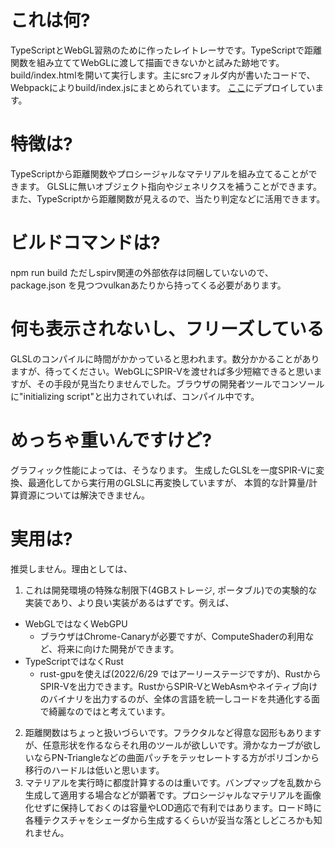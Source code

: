 # これは何?
TypeScriptとWebGL習熟のために作ったレイトレーサです。TypeScriptで距離関数を組み立ててWebGLに渡して描画できないかと試みた跡地です。
build/index.htmlを開いて実行します。主にsrcフォルダ内が書いたコードで、Webpackによりbuild/index.jsにまとめられています。
[ここ](http://uncotechhack.net/preview/raymarch_webgl/)にデプロイしています。

# 特徴は?
TypeScriptから距離関数やプロシージャルなマテリアルを組み立てることができます。
GLSLに無いオブジェクト指向やジェネリクスを補うことができます。
また、TypeScriptから距離関数が見えるので、当たり判定などに活用できます。

# ビルドコマンドは?
npm run build
ただしspirv関連の外部依存は同梱していないので、package.json を見つつvulkanあたりから持ってくる必要があります。

# 何も表示されないし、フリーズしている
 GLSLのコンパイルに時間がかかっていると思われます。数分かかることがありますが、待ってください。WebGLにSPIR-Vを渡せれば多少短縮できると思いますが、その手段が見当たりませんでした。ブラウザの開発者ツールでコンソールに"initializing script"と出力されていれば、コンパイル中です。

# めっちゃ重いんですけど?
グラフィック性能によっては、そうなります。
生成したGLSLを一度SPIR-Vに変換、最適化してから実行用のGLSLに再変換していますが、
本質的な計算量/計算資源については解決できません。

# 実用は?
推奨しません。理由としては、
1. これは開発環境の特殊な制限下(4GBストレージ, ポータブル)での実験的な実装であり、より良い実装があるはずです。例えば、
  - WebGLではなくWebGPU
    - ブラウザはChrome-Canaryが必要ですが、ComputeShaderの利用など、将来に向けた開発ができます。
  - TypeScriptではなくRust
    - rust-gpuを使えば(2022/6/29 ではアーリーステージですが)、RustからSPIR-Vを出力できます。RustからSPIR-VとWebAsmやネイティブ向けのバイナリを出力するのが、全体の言語を統一しコードを共通化する面で綺麗なのではと考えています。
2. 距離関数はちょっと扱いづらいです。フラクタルなど得意な図形もありますが、任意形状を作るならそれ用のツールが欲しいです。滑かなカーブが欲しいならPN-Triangleなどの曲面パッチをテッセレートする方がポリゴンから移行のハードルは低いと思います。
3. マテリアルを実行時に都度計算するのは重いです。バンプマップを乱数から生成して適用する場合などが顕著です。プロシージャルなマテリアルを画像化せずに保持しておくのは容量やLOD適応で有利ではあります。ロード時に各種テクスチャをシェーダから生成するくらいが妥当な落としどころかも知れません。
